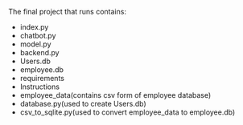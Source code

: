 The final project that runs contains:
- index.py
- chatbot.py
- model.py
- backend.py
- Users.db
- employee.db
- requirements
- Instructions
- employee_data(contains csv form of employee database)
- database.py(used to create Users.db)
- csv_to_sqlite.py(used to convert employee_data to employee.db)
